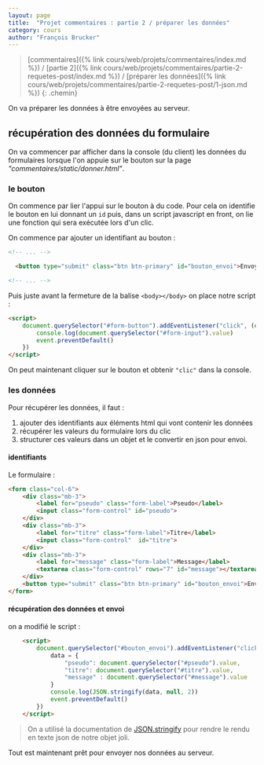```yaml
---
layout: page
title:  "Projet commentaires : partie 2 / préparer les données"
category: cours
author: "François Brucker"
---
```


> [commentaires]({% link cours/web/projets/commentaires/index.md %}) / [partie 2]({% link cours/web/projets/commentaires/partie-2-requetes-post/index.md %}) / [préparer les données]({% link cours/web/projets/commentaires/partie-2-requetes-post/1-json.md %})
{: .chemin}

On va préparer les données à être envoyées au serveur.

## récupération des données du formulaire

On va commencer par afficher dans la console (du client) les données du formulaires lorsque l'on appuie sur le bouton sur la page *"commentaires/static/donner.html"*.

### le bouton

On commence par lier l'appui sur le  bouton à du code. Pour cela on identifie le bouton en lui donnant un `id` puis, dans un script javascript en front, on lie une fonction qui sera exécutée lors d'un clic.

On commence par ajouter un identifiant au bouton :

```html
<!-- ... -->

  <button type="submit" class="btn btn-primary" id="bouton_envoi">Envoyer</button>

<!-- ... -->
```

Puis juste avant la fermeture de la balise `<body></body>` on place notre script :

```html
<script>
    document.querySelector("#form-button").addEventListener("click", (event) => {
        console.log(document.querySelector("#form-input").value)
        event.preventDefault()
    })
</script>
```

On peut maintenant cliquer sur le bouton et obtenir `"clic"` dans la console.

### les données

Pour récupérer les données, il faut :

1. ajouter des identifiants aux éléments html qui vont contenir les données
2. récupérer les valeurs du formulaire lors du clic
3. structurer ces valeurs dans un objet et le convertir en json pour envoi.

#### identifiants

Le formulaire :

```html
<form class="col-6">
    <div class="mb-3">
        <label for="pseudo" class="form-label">Pseudo</label>
        <input class="form-control" id="pseudo">
    </div>
    <div class="mb-3">
        <label for="titre" class="form-label">Titre</label>
        <input class="form-control"  id="titre">
    </div>
    <div class="mb-3">
        <label for="message" class="form-label">Message</label>
        <textarea class="form-control" rows="7" id="message"></textarea>
    </div>
    <button type="submit" class="btn btn-primary" id="bouton_envoi">Envoyer</button>
</form>
```

#### récupération des données et envoi

on a modifié le script :

```html
    <script>
        document.querySelector("#bouton_envoi").addEventListener("click", (event) => {
            data = {
                "pseudo": document.querySelector("#pseudo").value,
                "titre": document.querySelector("#titre").value,
                "message" : document.querySelector("#message").value
            }
            console.log(JSON.stringify(data, null, 2))
            event.preventDefault()
        })
    </script>
```

> On a utilisé la documentation de [JSON.stringify](https://stackoverflow.com/questions/4810841/pretty-print-json-using-javascript) pour rendre le rendu en texte json de notre objet joli.

Tout est maintenant prêt pour envoyer nos données au serveur.

